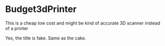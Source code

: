 # Budget3dPrinter
This is a cheap low cost and might be kind of accurate 3D scanner instead of a printer

Yes, the title is fake. Same as the cake.
